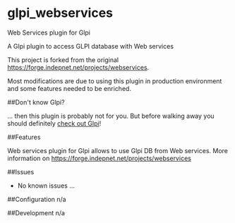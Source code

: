 # glpi_webservices
Web Services plugin for Glpi

A Glpi plugin to access GLPI database with Web services

This project is forked from the original https://forge.indepnet.net/projects/webservices. 

Most modifications are due to using this plugin in production environment and some features needed to be enriched.

##Don't know Glpi?

... then this plugin is probably not for you. But before walking away you should definitely [check out Glpi](http://www.glpi-project.org/)!

##Features

Web services plugin for Glpi allows to use Glpi DB from Web services. More information on https://forge.indepnet.net/projects/webservices

##Issues

* No known issues ...

##Configuration
n/a

##Development
n/a

